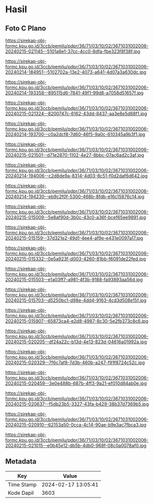 # Hasil

## Foto C Plano

https://sirekap-obj-formc.kpu.go.id/3ccb/pemilu/pdpr/36/71/03/10/02/3671031002006-20240215-021145--5101a6e1-37cc-4cc0-8dfa-fbe323f8f38f.jpg

https://sirekap-obj-formc.kpu.go.id/3ccb/pemilu/pdpr/36/71/03/10/02/3671031002006-20240214-184951--5102702a-13e2-4073-a641-4d07a3a630dc.jpg

https://sirekap-obj-formc.kpu.go.id/3ccb/pemilu/pdpr/36/71/03/10/02/3671031002006-20240214-193358--895115d6-7841-49f1-99d8-a7058d51657f.jpg

https://sirekap-obj-formc.kpu.go.id/3ccb/pemilu/pdpr/36/71/03/10/02/3671031002006-20240215-021324--8200747c-6162-43dd-8437-aa3e8e5d68f1.jpg

https://sirekap-obj-formc.kpu.go.id/3ccb/pemilu/pdpr/36/71/03/10/02/3671031002006-20240214-193700--c0a2dcf8-7d60-46f5-9a0c-610345a9b3f1.jpg

https://sirekap-obj-formc.kpu.go.id/3ccb/pemilu/pdpr/36/71/03/10/02/3671031002006-20240215-021501--d71e2870-1102-4e27-8bbc-07ac6ad2c3af.jpg

https://sirekap-obj-formc.kpu.go.id/3ccb/pemilu/pdpr/36/71/03/10/02/3671031002006-20240214-194006--c2d8de9a-8314-4d03-8c51-f0d2daf6d642.jpg

https://sirekap-obj-formc.kpu.go.id/3ccb/pemilu/pdpr/36/71/03/10/02/3671031002006-20240214-194230--eb9c2f0f-5300-468b-8fdb-e16c15876c14.jpg

https://sirekap-obj-formc.kpu.go.id/3ccb/pemilu/pdpr/36/71/03/10/02/3671031002006-20240215-015009--5e8af90d-3b0c-43c0-a36f-bcef65ee9891.jpg

https://sirekap-obj-formc.kpu.go.id/3ccb/pemilu/pdpr/36/71/03/10/02/3671031002006-20240215-015159--37d321e2-49d1-4ee4-af9e-e431e0097a17.jpg

https://sirekap-obj-formc.kpu.go.id/3ccb/pemilu/pdpr/36/71/03/10/02/3671031002006-20240215-015332--0e5a923f-d003-4260-81bb-f6091de22fed.jpg

https://sirekap-obj-formc.kpu.go.id/3ccb/pemilu/pdpr/36/71/03/10/02/3671031002006-20240215-015503--e1a03ff7-a981-4f3b-9188-fa93893aa56d.jpg

https://sirekap-obj-formc.kpu.go.id/3ccb/pemilu/pdpr/36/71/03/10/02/3671031002006-20240215-015703--d5250bc1-d98e-4dd4-9163-4cd3d508e15f.jpg

https://sirekap-obj-formc.kpu.go.id/3ccb/pemilu/pdpr/36/71/03/10/02/3671031002006-20240215-015907--65873ca4-e2d8-4987-8c30-5e2fb373c8c6.jpg

https://sirekap-obj-formc.kpu.go.id/3ccb/pemilu/pdpr/36/71/03/10/02/3671031002006-20240215-020205--df24a22c-b13d-4e13-823d-04616a01992a.jpg

https://sirekap-obj-formc.kpu.go.id/3ccb/pemilu/pdpr/36/71/03/10/02/3671031002006-20240215-020329--7f6c7af8-7d3b-460b-a247-f91f8724c52c.jpg

https://sirekap-obj-formc.kpu.go.id/3ccb/pemilu/pdpr/36/71/03/10/02/3671031002006-20240215-020459--3e0e488b-687b-4ff3-9a21-ef010d84ab0e.jpg

https://sirekap-obj-formc.kpu.go.id/3ccb/pemilu/pdpr/36/71/03/10/02/3671031002006-20240215-020637--f5db23b5-3327-43fa-b429-38b37d7369b5.jpg

https://sirekap-obj-formc.kpu.go.id/3ccb/pemilu/pdpr/36/71/03/10/02/3671031002006-20240215-020910--62153a50-0cca-4c14-90ae-b9e3ac7fbca3.jpg

https://sirekap-obj-formc.kpu.go.id/3ccb/pemilu/pdpr/36/71/03/10/02/3671031002006-20240215-021015--e0b45e12-db5b-4db0-968f-08c0a0078af0.jpg


## Metadata

| Key        | Value               |
| ---------- | ------------------- |
| Time Stamp | 2024-02-17 13:05:41 |
| Kode Dapil | 3603                |



